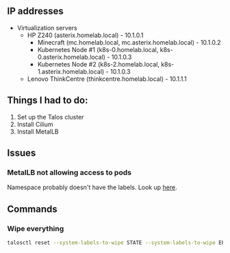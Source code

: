 ## IP addresses

- Virtualization servers
  - HP Z240 (asterix.homelab.local) - 10.1.0.1
    - Minecraft (mc.homelab.local, mc.asterix.homelab.local) - 10.1.0.2
    - Kubernetes Node #1 (k8s-0.homelab.local, k8s-0.asterix.homelab.local) - 10.1.0.3
    - Kubernetes Node #2 (k8s-2.homelab.local, k8s-1.asterix.homelab.local) - 10.1.0.3
  - Lenovo ThinkCentre (thinkcentre.homelab.local) - 10.1.1.1

## Things I had to do:

1. Set up the Talos cluster
2. Install Cilium
3. Install MetalLB

## Issues

### MetalLB not allowing access to pods

Namespace probably doesn't have the labels. Look up [here](https://metallb.universe.tf/installation/#installation-with-helm).

## Commands

### Wipe everything

```sh
talosctl reset --system-labels-to-wipe STATE --system-labels-to-wipe EPHEMERAL --graceful=false --reboot -n <nodeip/name>
```
